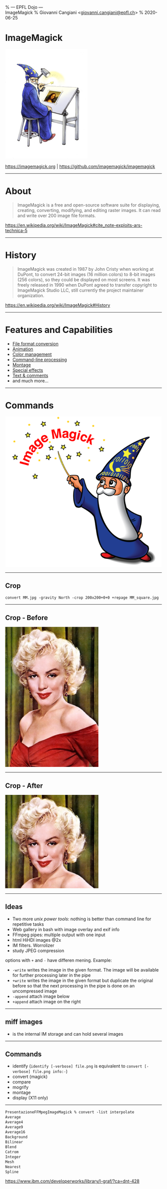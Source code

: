 % — EPFL Dojo — \
  ImageMagick
% Giovanni Cangiani <<giovanni.cangiani@epfl.ch>>
% 2020-06-25

# ImageMagick

![](./img/image-magick-wizard.jpg)

https://imagemagick.org | https://github.com/imagemagick/imagemagick

---

# About

> ImageMagick is a free and open-source software suite for displaying,
  creating, converting, modifying, and editing raster images. It can read and
  write over 200 image file formats.

https://en.wikipedia.org/wiki/ImageMagick#cite_note-exploits-ars-technica-5

---

# History

> ImageMagick was created in 1987 by John Cristy when working at DuPont, to
convert 24-bit images (16 million colors) to 8-bit images (256 colors), so they
could be displayed on most screens. It was freely released in 1990 when DuPont
agreed to transfer copyright to ImageMagick Studio LLC, still currently the
project maintainer organization.

https://en.wikipedia.org/wiki/ImageMagick#History

---

# Features and Capabilities

   * [File format conversion](https://imagemagick.org/script/convert.php)
   * [Animation](https://imagemagick.org/Usage/anim_basics/)
   * [Color management](https://imagemagick.org/script/color-management.php)
   * [Command-line processing](https://imagemagick.org/script/command-line-processing.php)
   * [Montage](https://imagemagick.org/script/montage.php)
   * [Special effects](https://imagemagick.org/Usage/blur/)
   * [Text & comments](https://imagemagick.org/Usage/text/)
   * and much more...

---

# Commands

![](./img/ImageMagick-logo.png)

----

## Crop

```
convert MM.jpg -gravity North -crop 200x200+0+0 +repage MM_square.jpg
```

----

## Crop - Before

![](./img/MarilynMonroe.jpg)

----

## Crop - After

![](./img/01_square_marilyn.jpg)

---

## Ideas

 * Two more _unix power tools_: nothing is better than command line for repetitive tasks
 * Web gallery in bash with image overlay and exif info
 * FFmpeg pipes: multiple output with one input 
 * html HiHDI images @2x
 * IM filters. Worrolizer 
 * study JPEG compression

options with `+` and `-` have differen mening. Example:
 - `-write` writes the image in the given format. The image will be available
   for further processing later in the pipe
 - `+write` writes the image in the given format but duplicate the original
   before so that the next processing in the pipe is done on an uncompressed
   image
 - `-append` attach image below
 - `+append` attach image on the right

---

## miff images

 - is the internal IM storage and can hold several images

---

## Commands

 * identify (`identify [-verbose] file.png` is equivalent to `convert [-verbose] file.png info:-`)
 * convert (magick)
 * compare
 * mogrify
 * montage
 * display (X11 only)

---

```
PresentazioneFFMpegImageMagick % convert -list interpolate     
Average
Average4	
Average9
Average16
Background
Bilinear
Blend
Catrom
Integer
Mesh
Nearest
Spline
```



[FredsEffects]: http://www.fmwconcepts.com/imagemagick/index.php
[TheColorApi]: http://www.thecolorapi.com/docs
[colormindApi]: http://colormind.io/api-access/

[clut]: http://www.imagemagick.org/script/command-line-options.php#clut
[interpolate]: http://www.imagemagick.org/script/command-line-options.php#interpolate
https://www.ibm.com/developerworks/library/l-graf/?ca=dnt-428